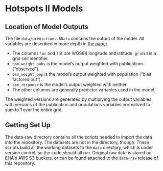 # Hotspots II Models

## Location of Model Outputs

The file `data/predictions.RData` contains the output of the model. All variables are described in more depth in [the paper](https://doi.org/10.1038/s41467-017-00923-8).

- The columns `lon` and `lat` are WGS84 longitude and latitude. `gridid` is a grid cell identifier.
- `bsm_weight_pubs` is the model’s output weighted with publications (“observed”).
- `bsm_weight_pop` is the model’s output weighted with population (“bias factored out”).
- `bsm_response` is the model’s output weighted with neither.
- The other columns are generally predictor variables used in the model.

The weighted versions are generated by multiplying the output variables with versions of the publication and populations variables normalized to sum to 1 over the entire grid.

## Getting Set Up

The data-raw directory contains all the scripts needed to import the data into the repository. The datasets are not in the directory, though. These scripts build all the working datasets to the `data` directory, which *is* under version control, so the code should all run.  Original raw data is stored on EHA's AWS S3 buckets, or can be found attached to the `data-raw` release of this repository.
